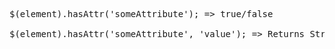 <pre>
$(element).hasAttr('someAttribute'); => true/false

$(element).hasAttr('someAttribute', 'value'); => Returns String value or false. 
</pre>